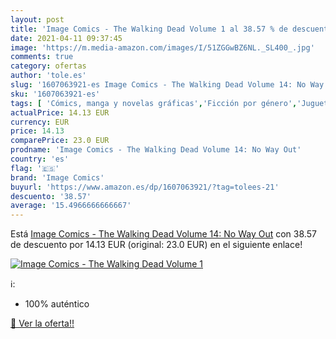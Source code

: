```yaml
---
layout: post
title: 'Image Comics - The Walking Dead Volume 1 al 38.57 % de descuento'
date: 2021-04-11 09:37:45
image: 'https://m.media-amazon.com/images/I/51ZGGwBZ6NL._SL400_.jpg'
comments: true
category: ofertas
author: 'tole.es'
slug: '1607063921-es Image Comics - The Walking Dead Volume 14: No Way Out'
sku: '1607063921-es'
tags: [ 'Cómics, manga y novelas gráficas','Ficción por género','Juguetes','Juguetes y juegos','Libros','Libros juveniles','Literatura y ficción','Muñecos y figuras','Terror','image comics', ]
actualPrice: 14.13 EUR
currency: EUR
price: 14.13
comparePrice: 23.0 EUR
prodname: 'Image Comics - The Walking Dead Volume 14: No Way Out'
country: 'es'
flag: '🇪🇸'
brand: 'Image Comics'
buyurl: 'https://www.amazon.es/dp/1607063921/?tag=tolees-21'
descuento: '38.57'
average: '15.4966666666667'
---
```


Está [Image Comics - The Walking Dead Volume 14: No Way Out](https://www.amazon.es/dp/1607063921/?tag=tolees-21) con 38.57 de descuento por 14.13 EUR (original: 23.0 EUR) en el siguiente enlace!

[![Image Comics - The Walking Dead Volume 1](https://m.media-amazon.com/images/I/51ZGGwBZ6NL._SL400_.jpg)](https://www.amazon.es/dp/1607063921/?tag=tolees-21)

ℹ️:

- 100% auténtico

[🛒 Ver la oferta!!](https://www.amazon.es/dp/1607063921/?tag=tolees-21)
